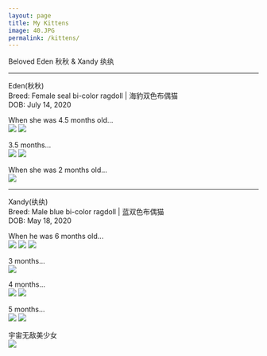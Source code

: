 ```yaml
---
layout: page
title: My Kittens
image: 40.JPG
permalink: /kittens/
---
```


Beloved Eden 秋秋 & Xandy 纨纨

****

Eden(秋秋)  
Breed: Female seal bi-color ragdoll | 海豹双色布偶猫    
DOB: July 14, 2020      

When she was 4.5 months old...   
![]({{site.baseurl}}/img/Eden09.jpg)
![]({{site.baseurl}}/img/Eden08.jpg)

3.5 months...  
![]({{site.baseurl}}/img/Eden04.JPG)
![]({{site.baseurl}}/img/Eden02.JPG)

When she was 2 months old...   
![]({{site.baseurl}}/img/Eden01.JPG)

****

Xandy(纨纨)  
Breed: Male blue bi-color ragdoll | 蓝双色布偶猫   
DOB: May 18, 2020   

When he was 6 months old...  
![]({{site.baseurl}}/img/Xandy07.JPG)
![]({{site.baseurl}}/img/Xandy08.JPG)
![]({{site.baseurl}}/img/Xandy04.JPG)

3 months...  
![]({{site.baseurl}}/img/Xandy01.JPG)

4 months...  
![]({{site.baseurl}}/img/Xandy02.JPG)
![]({{site.baseurl}}/img/Xandy03.JPG)

5 months...  
![]({{site.baseurl}}/img/Xandy05.JPG)
![]({{site.baseurl}}/img/Xandy06.JPG)

宇宙无敌美少女  
![]({{site.baseurl}}/img/Childhood01.JPG)